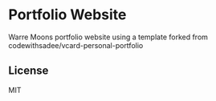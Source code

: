 # Portfolio Website
Warre Moons portfolio website using a template forked from codewithsadee/vcard-personal-portfolio

## License

MIT

